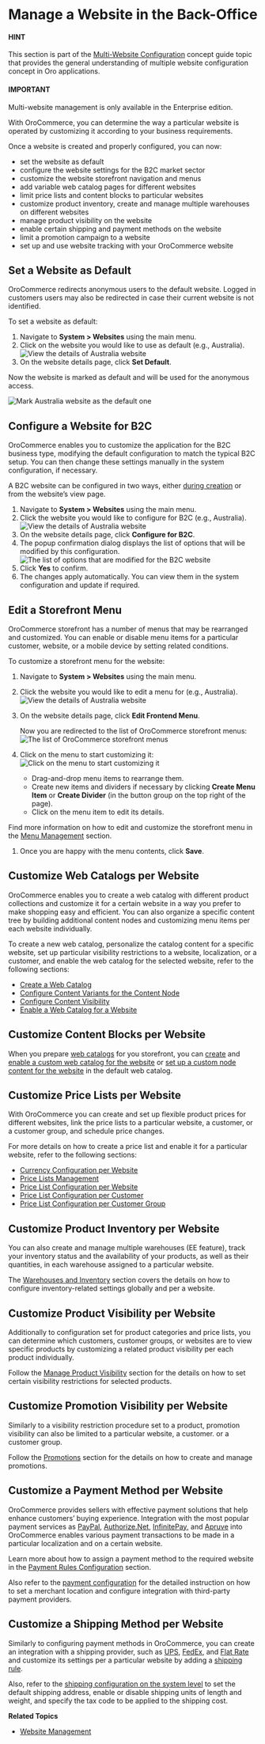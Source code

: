 <a id="user-guide-system-websites-manage-websites"></a>

# Manage a Website in the Back-Office

#### HINT
This section is part of the [Multi-Website Configuration](../../../concept-guides/websites/index.md#website-management-concept-guide) concept guide topic that provides the general understanding of multiple website configuration concept in Oro applications.

#### IMPORTANT
Multi-website management is only available in the Enterprise edition.

With OroCommerce, you can determine the way a particular website is operated by customizing it according to your business requirements.

Once a website is created and properly configured, you can now:

* set the website as default
* configure the website settings for the B2C market sector
* customize the website storefront navigation and menus
* add variable web catalog pages for different websites
* limit price lists and content blocks to particular websites
* customize product inventory, create and manage multiple warehouses on different websites
* manage product visibility on the website
* enable certain shipping and payment methods on the website
* limit a promotion campaign to a website
* set up and use website tracking with your OroCommerce website

## Set a Website as Default

OroCommerce redirects anonymous users to the default website. Logged in customers users may also be redirected in case their current website is not identified.

To set a website as default:

1. Navigate to **System > Websites** using the main menu.
2. Click on the website you would like to use as default (e.g., Australia).
   ![View the details of Australia website](user/img/system/websites/view_website_australia.png)
3. On the website details page, click <i class="fa fa-flag fa-lg" aria-hidden="true"></i> **Set Default**.

Now the website is marked as default and will be used for the anonymous access.

![Mark Australia website as the default one](user/img/system/websites/default_australia_website.png)

<a id="user-guide-system-websites-b2c"></a>

## Configure a Website for B2C

OroCommerce enables you to customize the application for the B2C business type, modifying the default configuration to match the typical B2C setup. You can then change these settings manually in the system configuration, if necessary.

A B2C website can be configured in two ways, either [during creation](create.md#system-websites-create) or from the website’s view page.

1. Navigate to **System > Websites** using the main menu.
2. Click the website you would like to configure for B2C (e.g., Australia).
   ![View the details of Australia website](user/img/system/websites/view_website_australia_B2C.png)
3. On the website details page, click <i class="fas fa-shopping-bag" aria-hidden="true"></i> **Configure for B2C**.
4. The popup confirmation dialog displays the list of options that will be modified by this configuration.
   ![The list of options that are modified for the B2C website](user/img/system/websites/B2C_settings2.png)
5. Click **Yes** to confirm.
6. The changes apply automatically. You can view them in the system configuration and update if required.

## Edit a Storefront Menu

OroCommerce storefront has a number of menus that may be rearranged and customized. You can enable or disable menu items for a particular customer, website, or a mobile device by setting related conditions.

To customize a storefront menu for the website:

1. Navigate to **System > Websites** using the main menu.
2. Click the website you would like to edit a menu for (e.g., Australia).
   ![View the details of Australia website](user/img/system/websites/view_website_australia1.png)
3. On the website details page, click <i class="fas fa-cog" aria-hidden="true"></i> **Edit Frontend Menu**.

   Now you are redirected to the list of OroCommerce storefront menus:
   ![The list of OroCommerce storefront menus](user/img/system/websites/front_menu.png)
4. Click on the menu to start customizing it:
   ![Click on the menu to start customizing it](user/img/system/websites/edit_menu.png)
   * Drag-and-drop menu items to rearrange them.
   * Create new items and dividers if necessary by clicking **Create Menu Item** or **Create Divider** (in the button group on the top right of the page).
   * Click on the menu item to edit its details.

Find more information on how to edit and customize the storefront menu in the [Menu Management](../menus/index.md#doc-config-menus-menuspage) section.

1. Once you are happy with the menu contents, click **Save**.

## Customize Web Catalogs per Website

OroCommerce enables you to create a web catalog with different product collections and customize it for a certain website in a way you prefer to make shopping easy and efficient. You can also organize a specific content tree by building additional content nodes and customizing menu items per each website individually.

To create a new web catalog, personalize the catalog content for a specific website, set up particular visibility restrictions to a website, localization, or a customer, and enable the web catalog for the selected website, refer to the following sections:

* [Create a Web Catalog](../../marketing/web-catalogs/create.md#user-guide-web-catalog-create)
* [Configure Content Variants for the Content Node](../../marketing/web-catalogs/edit-content-tree/content-variants.md#user-guide-marketing-web-catalog-content-variant)
* [Configure Content Visibility](../../marketing/web-catalogs/edit-content-tree/visibility.md#user-guide-marketing-web-catalog-node-visibility)
* [Enable a Web Catalog for a Website](web-configuration/general-sys-config/websites/website-routing.md#user-guide-marketing-web-catalog-enable-per-website)

## Customize Content Blocks per Website

When you prepare [web catalogs](../../marketing/web-catalogs/index.md#user-guide-web-catalog) for you storefront, you can [create](../../marketing/web-catalogs/create.md#user-guide-web-catalog-create) and [enable a custom web catalog for the website](web-configuration/general-sys-config/websites/website-routing.md#user-guide-marketing-web-catalog-enable-per-website) or [set up a custom node content for the website](../../marketing/web-catalogs/edit-content-tree/visibility.md#user-guide-marketing-web-catalog-customize) in the default web catalog.

<a id="user-guide-system-websites-price-lists"></a>

## Customize Price Lists per Website

With OroCommerce you can create and set up flexible product prices for different websites, link the price lists to a particular website, a customer, or a customer group, and schedule price changes.

For more details on how to create a price list and enable it for a particular website, refer to the following sections:

* [Currency Configuration per Website](web-configuration/commerce/catalog/website-pricing.md#sys-websites-sysconfig-currency)
* [Price Lists Management](../../sales/price-lists/index.md#user-guide-pricing-pricelist-management)
* [Price List Configuration per Website](configure-price-lists.md#sys-website-edit-price-lists)
* [Price List Configuration per Customer](../../customers/customers/customer-price-lists.md#customers-customers-edit-price-lists)
* [Price List Configuration per Customer Group](../../customers/customer-groups/customer-group-price-lists.md#customers-customer-groups-edit-price-lists)

## Customize Product Inventory per Website

You can also create and manage multiple warehouses (EE feature), track your inventory status and the availability of your products, as well as their quantities, in each warehouse assigned to a particular website.

The [Warehouses and Inventory](../../inventory/index.md#user-guide-inventory) section covers the details on how to configure inventory-related settings globally and per a website.

## Customize Product Visibility per Website

Additionally to configuration set for product categories and price lists, you can determine which customers, customer groups, or websites are to view specific products by customizing a related product visibility per each product individually.

Follow the [Manage Product Visibility](../../products/products/managing-product-visibility.md#products-product-visibility) section for the details on how to set certain visibility restrictions for selected products.

## Customize Promotion Visibility per Website

Similarly to a visibility restriction procedure set to a product, promotion visibility can also be limited to a particular website, a customer. or a customer group.

Follow the [Promotions](../../marketing/promotions/promotions/index.md#user-guide-marketing-promotions) section for the details on how to create and manage promotions.

## Customize a Payment Method per Website

OroCommerce provides sellers with effective payment solutions that help enhance customers’ buying experience. Integration with the most popular payment services as [PayPal](../integrations/payment-integration/paypal-services/index.md#user-guide-payment-payment-providers-overview-paypal), [Authorize.Net](../integrations/payment-integration/authorizenet/index.md#user-guide-payment-payment-providers-overview-authorizenet), [InfinitePay](../integrations/payment-integration/infinitepay/index.md#user-guide-payment-payment-providers-overview-infinitepay), and [Apruve](../integrations/payment-integration/apruve/index.md#user-guide-payment-payment-providers-overview-apruve) into OroCommerce enables various payment transactions to be made in a particular localization and on a certain website.

Learn more about how to assign a payment method to the required website in the [Payment Rules Configuration](../payment-rules/index.md#sys-payment-rules) section.

Also refer to the [payment configuration](../../../concept-guides/payment-configuration/index.md#user-guide-payment-configuration) for the detailed instruction on how to set a merchant location and configure integration with third-party payment providers.

## Customize a Shipping Method per Website

Similarly to configuring payment methods in OroCommerce, you can create an integration with a shipping provider, such as [UPS](../integrations/shipping-integration/ups.md#doc-integrations-ups), [FedEx](../integrations/shipping-integration/fedex.md#doc-integrations-fedex), and [Flat Rate](../integrations/shipping-integration/flat-rate.md#doc-integrations-flat-rate) and customize its settings per a particular website by adding a [shipping rule](../integrations/shipping-integration/index.md#sys-integrations-manage-integrations-ups-flat-rate).

Also, refer to the [shipping configuration on the system level](../configuration/commerce/shipping/index.md#user-guide-shipping-configuration) to set the default shipping address, enable or disable shipping units of length and weight, and specify the tax code to be applied to the shipping cost.

**Related Topics**

* [Website Management](index.md#user-guide-system-websites)

<!-- fa-bars = fa-navicon -->
<!-- Ic Tiles is used as Set As Default in saved views, and as tiles in display layout options -->
<!-- IcPencil refers to Rename in Commerce and Inline Editing in CRM -->
<!-- Check mark in the square. -->
<!-- SortDesc is also used as drop-down arrow -->
